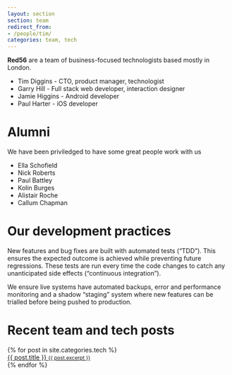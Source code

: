 ```yaml
---
layout: section
section: team
redirect_from:
- /people/tim/
categories: team, tech
---
```


**Red56** are a team of business-focused technologists based mostly in London.

* Tim Diggins - CTO, product manager, technologist
* Garry Hill - Full stack web developer, interaction designer
* Jamie Higgins - Android developer
* Paul Harter - iOS developer

# Alumni

We have been priviledged to have some great people work with us  

* Ella Schofield 
* Nick Roberts 
* Paul Battley 
* Kolin Burges
* Alistair Roche
* Callum Chapman
 
# Our development practices

New features and bug fixes are built with automated tests (“TDD”). This ensures the expected outcome is achieved while preventing future regressions. These tests are run every time the code changes to catch any unanticipated side effects (“continuous integration”).

We ensure live systems have automated backups, error and performance monitoring and a shadow “staging” system where new features can be trialled before being pushed to production.


# Recent team and tech posts

<div class="posts">
  {% for post in site.categories.tech %}
    <div class="post">
      <a href="{{site.baseurl}}/{{ post.url }}">{{ post.title }}
        <small class="excerpt">{{ post.excerpt }}</small>
      </a>
    </div>
  {% endfor %}
</div>
